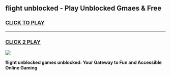 
## flight unblocked - Play Unblocked Gmaes & Free
<h3>
<a href="https://news.freeplayer.one?title=flight_unblocked&ref=16F">CLICK TO PLAY</a></h3>
<hr>

<h3>
<a href="https://news.freeplayer.one?title=flight_unblocked&ref=16F">CLICK 2 PLAY</a>
  
</h3>

<a href="https://news.freeplayer.one?title=flight_unblocked&ref=16F/"><img src="https://clearcache.store/games.png"></a>


**flight unblocked games unblocked: Your Gateway to Fun and Accessible Online Gaming**
